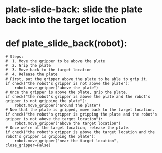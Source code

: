 # plate-slide-back: slide the plate back into the target location
# def plate_slide_back(robot):
    # Steps:
    #  1. Move the gripper to be above the plate
    #  2. Grip the plate
    #  3. Move back to the target location
    #  4. Release the plate
    # First, put the gripper above the plate to be able to grip it.
    if check("the robot's gripper is not above the plate"):
        robot.move_gripper("above the plate")
    # Once the gripper is above the plate, grip the plate.
    if check("the robot's gripper is above the plate and the robot's gripper is not gripping the plate"):
        robot.move_gripper("around the plate")
    # Now that the plate is gripped, move back to the target location.
    if check("the robot's gripper is gripping the plate and the robot's gripper is not above the target location"):
        robot.move_gripper("above the target location")
    # Once we're at the target location, release the plate.
    if check("the robot's gripper is above the target location and the robot's gripper is gripping the plate"):
        robot.move_gripper("near the target location", close_gripper=False)